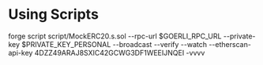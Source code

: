 # Using Scripts 

forge script script/MockERC20.s.sol --rpc-url $GOERLI_RPC_URL --private-key $PRIVATE_KEY_PERSONAL --broadcast --verify --watch --etherscan-api-key 4DZZ49ARAJ8SXIC42GCWG3DF1WEEIJNQEI  -vvvv
